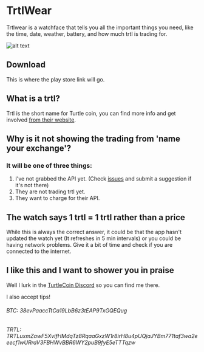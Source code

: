 # TrtlWear

Trtlwear is a watchface that tells you all the important things you need, like the time, date, weather,
battery, and how much trtl is trading for.

![alt text](https://raw.githubusercontent.com/Seperot/TrtlWear/master/wear/src/main/res/drawable-nodpi/preview_digital.png)

## Download

This is where the play store link will go.

## What is a trtl?

Trtl is the short name for Turtle coin, you can find more info and get involved [from their website](https://turtlecoin.lol/).

## Why is it not showing the trading from 'name your exchange'?

### It will be one of three things:
1. I've not grabbed the API yet. (Check [issues](https://github.com/seperot/TrtlWear/issues) and submit a suggestion if it's not there)
2. They are not trading trtl yet.
3. They want to charge for their API.

## The watch says 1 trtl = 1 trtl rather than a price

While this is always the correct answer, it could be that the app hasn't updated the watch yet (It refreshes in 5 min intervals)
or you could be having network problems. Give it a bit of time and check if you are connected to the internet.

## I like this and I want to shower you in praise

Well I lurk in the [TurtleCoin Discord](http://chat.turtlecoin.lol/) so you can find me there.

I also accept tips!

###### BTC: 38evPaaccTtCa19LbB6z3tEAP9TxGQEQug

###### TRTL: TRTLuxmZawF5XvifHMdqTz8RqaaGxzW1r8irH8u4pUQjaJYBm771taf3wa2eeecf1wURraV3FBHWvBBR6WY2puB9fyE5eTTTqzw
